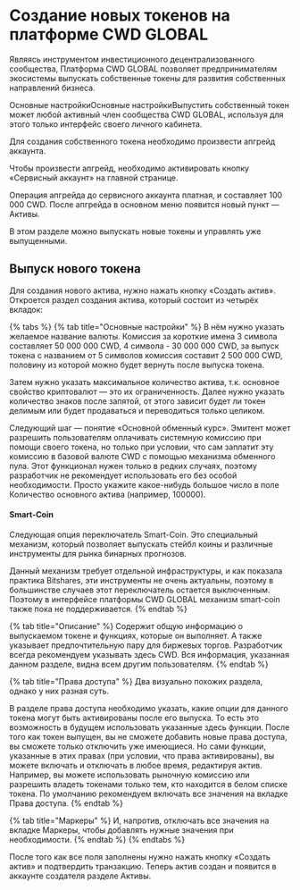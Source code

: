 # Создание новых токенов на платформе CWD GLOBAL

Являясь инструментом инвестиционного децентрализованного сообщества, Платформа CWD GLOBAL позволяет предпринимателям экосистемы выпускать собственные токены для развития собственных направлений бизнеса.

Основные настройкиОсновные настройкиВыпустить собственный токен может любой активный член сообщества CWD GLOBAL, используя для этого только интерфейс своего личного кабинета.

Для создания собственного токена необходимо произвести апгрейд аккаунта.

Чтобы произвести апгрейд, необходимо активировать кнопку «Сервисный аккаунт» на главной странице.

Операция апгрейда до сервисного аккаунта платная, и составляет 100 000 CWD. После апгрейда в основном меню появится новый пункт — Активы.

В этом разделе можно выпускать новые токены и управлять уже выпущенными.

## Выпуск нового токена

Для создания нового актива, нужно нажать кнопку «Создать актив». Откроется раздел создания актива, который состоит из четырёх вкладок:

{% tabs %}
{% tab title="Основные настройки" %}
В нём нужно указать желаемое название валюты. Комиссия за короткие имена 3 символа составляет 50 000 000 CWD, 4 символа - 30 000 000 CWD, за выпуск токена с названием от 5 символов комиссия составит 2 500 000 CWD, половину из которой можно будет вернуть после выпуска токена.

Затем нужно указать максимальное количество актива, т.к. основное свойство криптовалют — это их ограниченность. Далее нужно указать количество знаков после запятой, от этого зависит будет ли токен делимым или будет продаваться и переводиться только целиком.

Следующий шаг — понятие «Основной обменный курс». Эмитент может разрешить пользователям оплачивать системную комиссию при помощи своего токена, но только при условии, что сам заплатит эту комиссию в базовой валюте CWD с помощью механизма обменного пула. Этот функционал нужен только в редких случаях, поэтому разработчик не рекомендует использовать его без особой необходимости. Просто укажите какое-нибудь большое число в поле Количество основного актива (например, 100000).

#### Smart-Coin

Следующая опция переключатель Smart-Coin. Это специальный механизм, который позволяет выпускать стейбл коины и различные инструменты для рынка бинарных прогнозов.

Данный механизм требует отдельной инфраструктуры, и как показала практика Вitshares, эти инструменты не очень актуальны, поэтому в большинстве случаев этот переключатель остается выключенным. Поэтому в интерфейсе платформы CWD GLOBAL механизм smart-coin также пока не поддерживается.
{% endtab %}

{% tab title="Описание" %}
Содержит общую информацию о выпускаемом токене и функциях, которые он выполняет. А также указывает предпочтительную пару для биржевых торгов. Разработчик всегда рекомендуем указывать здесь CWD. Вся информация, указанная данном разделе, видна всем другим пользователям.
{% endtab %}

{% tab title="Права доступа" %}
Два визуально похожих раздела, однако у них разная суть.

В разделе права доступа необходимо указать, какие опции для данного токена могут быть активированы после его выпуска. То есть это возможность в будущем использовать указанные здесь функции. После того как токен выпущен, вы не сможете добавить новые права доступа, вы сможете только отключить уже имеющиеся. Но сами функции, указанные в этих правах (при условии, что права активированы), вы можете включать и отключать в любое время, редактируя актив. Например, вы можете использовать рыночную комиссию или разрешить владеть токенами только тем, кто находится в белом списке токена. По умолчанию рекомендуем включать все значения на вкладке Права доступа.
{% endtab %}

{% tab title="Маркеры" %}
И, напротив, отключать все значения на вкладке Маркеры, чтобы добавлять нужные значения при необходимости.
{% endtab %}
{% endtabs %}

После того как все поля заполнены нужно нажать кнопку «Создать актив» и подтвердить транзакцию. Теперь актив создан и появится в аккаунте создателя разделе Активы.
